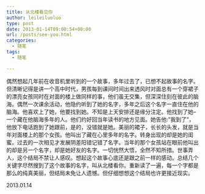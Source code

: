 ```yaml
---
title: 从北楼看见你
author: leileiluoluo
type: post
date: 2013-01-14T09:00:54+00:00
url: /posts/see-you.html
categories:
  - 随笔
tags:
  - 随笔

---
```

偶然想起几年前在收音机里听到的一个故事，多年过去了，已想不起故事的名字。但清晰记得是讲一个高中时代，男孩每到课间时间出来透风时对面总有一个穿裙子的漂亮女孩同时在对面的楼上做同样的事，他们虽无交集，但深深住刻在彼此的脑海。偶然一次课余活动，他隐约听到了她的名字，多年之后这个名字一直住在他的脑海。他喜欢上了她，他要找到她。不知是上天安排还是缘分注定。他找到了她–一个藏在他脑海多年的人。他们约好回当年读书的地方见面。她告他:&#8221;我到了&#8221;，他放下电话跑到了她跟前，是的，没错就是她。美丽的裙子，长长的头发，就是当年对面楼上的那个女孩。他叫出了藏在心里多年的名字。转身出现的却是她的闺蜜。过去的一次相见才发展阴差阳错记错了名字。当年的那个女孩站在眼前他叫出的却是另一个名字，却是她好友的名字。一切恍然大悟，全然不知所措。世事弄人，这个结局不禁让人感叹。想起这个故事心底还是跟之前一样的感动。总结几个关键字尽然搜到了这个故事的名字，叫从北楼看你。重新读了一遍，每一个字都是那么的纯真美丽，但结局未免让人遗憾。但仔细想想这个结局也许更接近现实。

2013.01.14